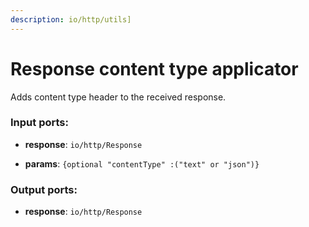 ```yaml
---
description: io/http/utils]
---
```


# Response content type applicator

Adds content type header to the received response.

### Input ports:

* __response__: ``io/http/Response``


* __params__: `{optional "contentType" :("text" or "json")}`

### Output ports:

* __response__: ``io/http/Response``


